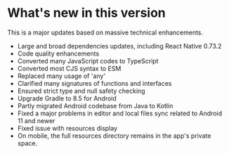# What's new in this version

This is a major updates based on massive technical enhancements.
* Large and broad dependencies updates, including React Native 0.73.2
* Code quality enhancements
* Converted many JavaScript codes to TypeScript
* Converted most CJS syntax to ESM
* Replaced many usage of 'any'
* Clarified many signatures of functions and interfaces
* Ensured strict type and null safety checking
* Upgrade Gradle to 8.5 for Android
* Partly migrated Android codebase from Java to Kotlin
* Fixed a major problems in editor and local files sync related to Android 11 and newer
* Fixed issue with resources display
* On mobile, the full resources directory remains in the app's private space.